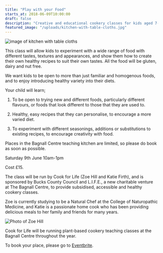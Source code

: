 ```yaml
---
title: "Play with your Food"
starts_at: 2018-06-09T10:00:00
draft: false
description: "Creative and educational cookery classes for kids aged 7-12, designed to give them the confidence to begin to cook for themselves."
featured_image: "/uploads/kitchen-with-table-cloths.jpg"
---
```


![image of kitchen with table cloths](/uploads/kitchen-with-table-cloths.jpg)

This class will allow kids to experiment with a wide range of food with different tastes, textures and appearances, and show them how to create their own healthy recipes to suit their own tastes. All the food will be gluten, dairy and nut free. 

We want kids to be open to more than just familiar and homogenous foods, and to enjoy introducing healthy variety into their diets.

Your child will learn;

1. To be open to trying new and different foods, particularly different flavours, or foods that look different to those that they are used to.

2. Healthy, easy recipes that they can personalise, to encourage a more varied diet.

3. To experiment with different seasonings, additions or substitutions to existing recipes, to encourage creativity with food. 

Places in the Bagnall Centre teaching kitchen are limited, so please do book as soon as possible.

Saturday 9th June 10am-1pm

Cost £15. 

The class will be run by Cook for Life (Zoe Hill and Katie Firth), and is sponsored by Bucks County Council and L.I.F.E., a new charitable venture at The Bagnall Centre, to provide subsidised, accessible and healthy cookery classes. 

Zoe is currently studying to be a Natural Chef at the College of Naturopathic Medicine, and Katie is a passionate home cook who has been providing delicious meals to her family and friends for many years.

![Photo of Zoe Hill](/uploads/image-zoe-hill.jpg)

Cook for Life will be running plant-based cookery teaching classes at the Bagnall Centre throughout the year. 

To book your place, please go to [Eventbrite](https://www.eventbrite.co.uk/e/play-with-your-food-tickets-44876432618).
